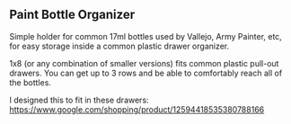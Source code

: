 Paint Bottle Organizer
---------

Simple holder for common 17ml bottles used by Vallejo, Army Painter, etc, for easy storage inside a common plastic drawer organizer.

1x8 (or any combination of smaller versions) fits common plastic pull-out drawers. You can get up to 3 rows and be able to comfortably reach all of the bottles.

I designed this to fit in these drawers:
https://www.google.com/shopping/product/12594418535380788166
